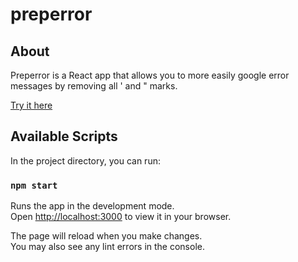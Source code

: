 # preperror

## About 

Preperror is a React app that allows you to more easily google error messages by removing all ' and " marks. 

[Try it here](http://www.emcassi.com/preperror)

## Available Scripts

In the project directory, you can run:

### `npm start`

Runs the app in the development mode.\
Open [http://localhost:3000](http://localhost:3000) to view it in your browser.

The page will reload when you make changes.\
You may also see any lint errors in the console.


